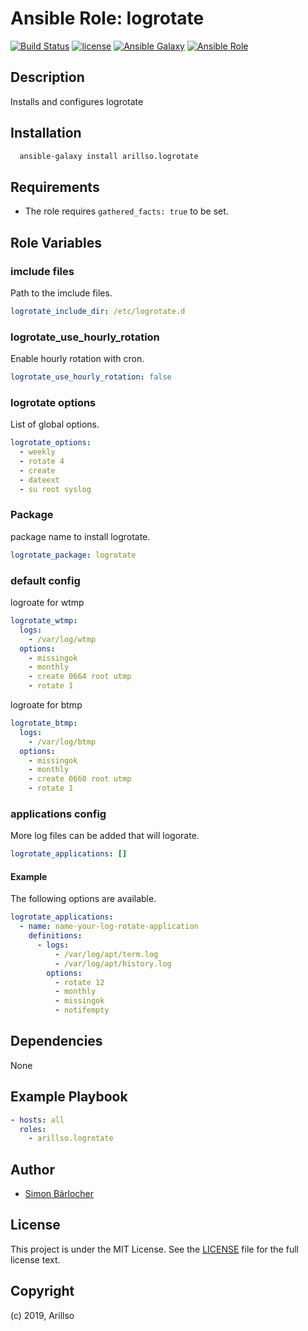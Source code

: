 # Ansible Role: logrotate

[![Build Status](https://img.shields.io/travis/arillso/ansible.logrotate.svg?branch=master&style=popout-square)](https://travis-ci.org/arillso/ansible.logrotate) [![license](https://img.shields.io/github/license/mashape/apistatus.svg?style=popout-square)](https://sbaerlo.ch/licence) [![Ansible Galaxy](https://img.shields.io/badge/ansible--galaxy-logrotate-blue.svg?style=popout-square)](https://galaxy.ansible.com/arillso/logrotate) [![Ansible Role](https://img.shields.io/ansible/role/d/23110.svg?style=popout-square)](https://galaxy.ansible.com/arillso/logrotate)

## Description

Installs and configures logrotate

## Installation

```bash
  ansible-galaxy install arillso.logrotate
```

## Requirements

* The role requires `gathered_facts: true` to be set.

## Role Variables

### imclude files

Path to the imclude files.

```yml
logrotate_include_dir: /etc/logrotate.d
```

### logrotate_use_hourly_rotation

Enable hourly rotation with cron.

```yml
logrotate_use_hourly_rotation: false
```

### logrotate options

List of global options.

```yml
logrotate_options:
  - weekly
  - rotate 4
  - create
  - dateext
  - su root syslog
```

### Package

package name to install logrotate.

```yml
logrotate_package: logrotate
```

### default config

logroate for wtmp

```yml
logrotate_wtmp:
  logs:
    - /var/log/wtmp
  options:
    - missingok
    - monthly
    - create 0664 root utmp
    - rotate 1
```

logroate for btmp

```yml
logrotate_btmp:
  logs:
    - /var/log/btmp
  options:
    - missingok
    - monthly
    - create 0660 root utmp
    - rotate 1
```

### applications config

More log files can be added that will logorate.

```yml
logrotate_applications: []
```

#### Example

The following options are available.

```yml
logrotate_applications:
  - name: name-your-log-rotate-application
    definitions:
      - logs:
          - /var/log/apt/term.log
          - /var/log/apt/history.log
        options:
          - rotate 12
          - monthly
          - missingok
          - notifempty
```

## Dependencies

None

## Example Playbook

```yml
- hosts: all
  roles:
    - arillso.logrotate
```

## Author

- [Simon Bärlocher](https://sbaerlocher.ch)

## License

This project is under the MIT License. See the [LICENSE](https://sbaerlo.ch/licence) file for the full license text.

## Copyright

(c) 2019, Arillso
